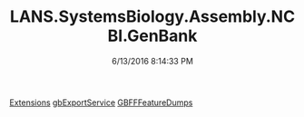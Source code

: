 ﻿---
title: LANS.SystemsBiology.Assembly.NCBI.GenBank
date: 6/13/2016 8:14:33 PM
---

[Extensions](T-LANS.SystemsBiology.Assembly.NCBI.GenBank.Extensions.html)
[gbExportService](T-LANS.SystemsBiology.Assembly.NCBI.GenBank.gbExportService.html)
[GBFFFeatureDumps](T-LANS.SystemsBiology.Assembly.NCBI.GenBank.GBFFFeatureDumps.html)
